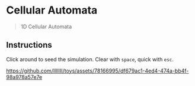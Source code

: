 # Cellular Automata

> 1D Cellular Automata

## Instructions

Click around to seed the simulation. Clear with `space`, quick with `esc`.



https://github.com/IlIllII/toys/assets/78166995/df679ac1-4ed4-474a-bb4f-98a978a57e7e


